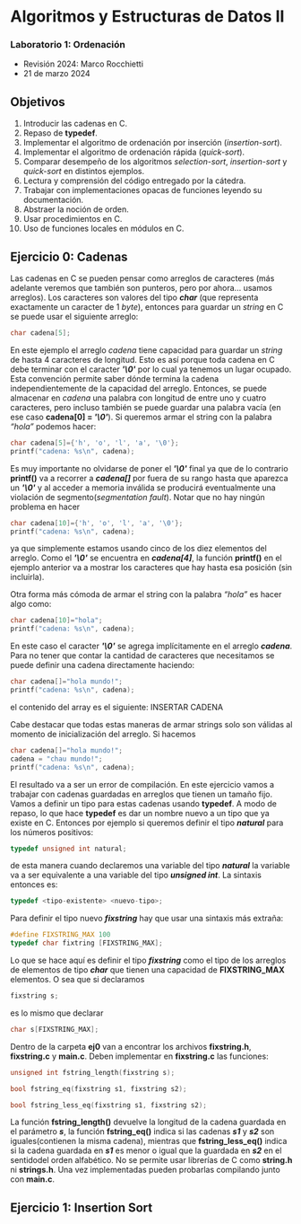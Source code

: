 # Algoritmos y Estructuras de Datos II
 
### Laboratorio 1: Ordenación
- Revisión 2024: Marco Rocchietti
- 21 de marzo 2024

## Objetivos
1. Introducir las cadenas en C.
2. Repaso de **typedef**.
3. Implementar el algoritmo de ordenación por inserción (*insertion-sort*).
4. Implementar el algoritmo de ordenación rápida (*quick-sort*).
5. Comparar desempeño de los algoritmos *selection-sort*, *insertion-sort* y *quick-sort* en distintos ejemplos.
6. Lectura y comprensión del código entregado por la cátedra.
7. Trabajar con implementaciones opacas de funciones leyendo su documentación.
8. Abstraer la noción de orden.
9. Usar procedimientos en C.
10. Uso de funciones locales en módulos en C.

## Ejercicio 0: Cadenas
Las cadenas en C se pueden pensar como arreglos de caracteres (más adelante veremos que también son
punteros, pero por ahora... usamos arreglos). Los caracteres son valores del tipo ***char*** (que representa
exactamente un caracter de 1 *byte*), entonces para guardar un *string* en C se puede usar el siguiente arreglo:
~~~c
char cadena[5];
~~~
En este ejemplo el arreglo *cadena* tiene capacidad para guardar un *string* de hasta 4 caracteres de
longitud. Esto es así porque toda cadena en C debe terminar con el caracter ***'\0'*** por lo cual ya tenemos un
lugar ocupado. Esta convención permite saber dónde termina la cadena independientemente de la capacidad del
arreglo. Entonces, se puede almacenar en *cadena* una palabra con longitud de entre uno y cuatro caracteres,
pero incluso también se puede guardar una palabra vacía (en ese caso **cadena[0] = *'\0'***). Si queremos
armar el string con la palabra *“hola”* podemos hacer:
~~~c
char cadena[5]={'h', 'o', 'l', 'a', '\0'};
printf("cadena: %s\n", cadena);
~~~
Es muy importante no olvidarse de poner el ***'\0'*** final ya que de lo contrario **printf()** va a recorrer a
***cadena[]*** por fuera de su rango hasta que aparezca un ***'\0'*** y al acceder a memoria inválida se producirá
eventualmente una violación de segmento(*segmentation fault*). Notar que no hay ningún problema en hacer
~~~c
char cadena[10]={'h', 'o', 'l', 'a', '\0'};
printf("cadena: %s\n", cadena);
~~~
ya que simplemente estamos usando cinco de los diez elementos del arreglo. Como el  ***'\0'*** se encuentra en
***cadena[4]***, la función **printf()** en el ejemplo anterior va a mostrar los caracteres que hay hasta esa posición
(sin incluirla).

Otra forma más cómoda de armar el string con la palabra *“hola”* es hacer algo como:
~~~c
char cadena[10]="hola";
printf("cadena: %s\n", cadena);
~~~
En este caso el caracter ***'\0'*** se agrega implícitamente en el arreglo ***cadena***. Para no tener que contar la
cantidad de caracteres que necesitamos se puede definir una cadena directamente haciendo:
~~~c
char cadena[]="hola mundo!";
printf("cadena: %s\n", cadena);
~~~
el contenido del array es el siguiente:
INSERTAR CADENA

Cabe destacar que todas estas maneras de armar strings solo son válidas al momento de inicialización del
arreglo. Si hacemos
~~~c
char cadena[]="hola mundo!";
cadena = "chau mundo!";
printf("cadena: %s\n", cadena);
~~~
El resultado va a ser un error de compilación. En este ejercicio vamos a trabajar con cadenas guardadas en
arreglos que tienen un tamaño fijo. Vamos a definir un tipo para estas cadenas usando **typedef**. A modo de
repaso, lo que hace **typedef** es dar un nombre nuevo a un tipo que ya existe en C. Entonces por ejemplo si
queremos definir el tipo ***natural*** para los números positivos:
~~~c
typedef unsigned int natural;
~~~
de esta manera cuando declaremos una variable del tipo ***natural*** la variable va a ser equivalente a una variable
del tipo ***unsigned int***. La sintaxis entonces es:
~~~c
typedef <tipo-existente> <nuevo-tipo>;
~~~
Para definir el tipo nuevo ***fixstring*** hay que usar una sintaxis más extraña:
~~~c
#define FIXSTRING_MAX 100
typedef char fixtring [FIXSTRING_MAX];
~~~
Lo que se hace aquí es definir el tipo ***fixstring*** como el tipo de los arreglos de elementos de tipo ***char***
que tienen una capacidad de **FIXSTRING_MAX** elementos. O sea que si declaramos
~~~c
fixstring s;
~~~
es lo mismo que declarar
~~~c
char s[FIXSTRING_MAX];
~~~
Dentro de la carpeta **ej0** van a encontrar los archivos **fixstring.h**, **fixstring.c** y **main.c**. Deben
implementar en **fixstring.c** las funciones:
~~~c
unsigned int fstring_length(fixstring s);
~~~
~~~c
bool fstring_eq(fixstring s1, fixstring s2);
~~~
~~~c
bool fstring_less_eq(fixstring s1, fixstring s2);
~~~
La función **fstring_length()** devuelve la longitud de la cadena guardada en el parámetro ***s***, la función
**fstring_eq()** indica si las cadenas ***s1*** y ***s2*** son iguales(contienen la misma cadena), mientras que
**fstring_less_eq()** indica si la cadena guardada en ***s1*** es menor o igual que la guardada en ***s2*** 
en el sentidodel orden alfabético. No se permite usar librerías de C como **string.h** ni **strings.h**. Una vez
implementadas pueden probarlas compilando junto con **main.c**.

## Ejercicio 1: Insertion Sort


